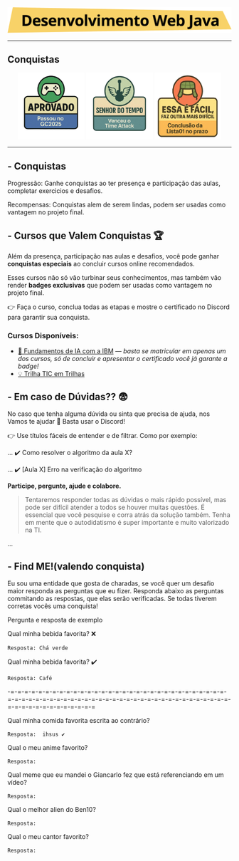 <!-- ![](https://github.com/SkiereszDiego/SkiereszDiego/blob/main/firstpixelart.gif) -->
<p align="center">
  <img src="assets/titulojava.png"/

</p>

---
## Conquistas
<p align="center">
  <img width="150" height="150" alt="Aprovado" src="assets/bdg1.png" />
  <img width="150" height="150" alt="Senhor do Tempo" src="assets/badg2-senhor do tempo.png" />
    <img width="150" height="150" alt="Senhor do Tempo" src="assets/bdg4-Essa_e_facil.png" />
</p>


---
## -  Conquistas
Progressão: Ganhe conquistas ao ter presença e participação das aulas, completar exercicios e desafios. 

Recompensas: Conquistas alem de serem lindas, podem ser usadas como vantagem no projeto final. 

## - Cursos que Valem Conquistas :trophy:

Além da presença, participação nas aulas e desafios, você pode ganhar **conquistas especiais** ao concluir cursos online recomendados.  

Esses cursos não só vão turbinar seus conhecimentos, mas também vão render **badges exclusivas** que podem ser usadas como vantagem no projeto final.  

:point_right: Faça o curso, conclua todas as etapas e mostre o certificado no Discord para garantir sua conquista.  

### Cursos Disponíveis:
- [🚀 Fundamentos de IA com a IBM](https://ibm.biz/Eldorado-CALDEIRA)  — *basta se matricular em apenas um dos cursos, só de concluir e apresentar o certificado você já garante a badge!* 
- [💡 Trilha TIC em Trilhas](https://ticemtrilhas.org.br/trail/e100cc0c-1941-4b58-91b6-8c37264057ec)  

## - Em caso de Dúvidas?? :fearful:

No caso que tenha alguma dúvida ou sinta que precisa de ajuda, nos Vamos te ajudar :punch: 
Basta usar o Discord!

:point_right: Use títulos fáceis de entender e de filtrar. Como por exemplo:

... :heavy_check_mark: Como resolver o algoritmo da aula X?

... :heavy_check_mark: [Aula X] Erro na verificação do algoritmo

**Participe, pergunte, ajude e colabore.**

> Tentaremos responder todas as dúvidas o mais rápido possível, mas pode ser difícil atender a todos se houver muitas questões. É essencial que você pesquise e corra atrás da solução também. Tenha em mente que o autodidatismo é super importante e muito valorizado na TI.

...

## - Find ME!(valendo conquista)
Eu sou uma entidade que gosta de charadas, se você quer um desafio maior responda as perguntas que eu fizer. Responda abaixo as perguntas commitando as respostas, que elas serão verificadas. Se todas tiverem corretas vocês uma conquista!

Pergunta e resposta de exemplo 

Qual minha bebida favorita? ❌
```
Resposta: Chá verde
```
Qual minha bebida favorita? :heavy_check_mark:

```
Resposta: Café
```
-=-=-=-=-=-=-=-=-=-=-=-=-=-=-=-=-=-=-=-=-=-=-=-=-=-=-=-=-=-=-=-=-=-=-=-=-=-=-=-=-=-=-=-=-=-=-=-=-=-=-=-=-=-=-=-=-=-=-=-=-=-=-=-=-=-=-=-=-=-=-=-=-=-=-=-=

Qual minha comida favorita escrita ao contrário?
```
Resposta:  ihsus ✔️
```
Qual o meu anime favorito?
```
Resposta: 
```
Qual meme que eu mandei o Giancarlo fez que está referenciando em um vídeo?
```
Resposta:
```
Qual o melhor alien do Ben10?
```
Resposta:
```
Qual o meu cantor favorito?
```
Resposta:
```
